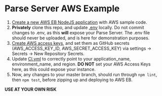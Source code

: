 # Parse Server AWS Example

1. [Create a new AWS EB NodeJS application](https://docs.aws.amazon.com/elasticbeanstalk/latest/dg/using-features.environments.html) with AWS sample code.
2. **Privately** clone this repo, and update [.env](https://github.com/dblythy/parse-server-AWS-example/blob/master/.env) locally. Do not commit changes to .env, as this **will** expose your Parse Server. The .env file should never be uploaded, and is here for demonstration purposes.
4. [Create AWS access keys](https://aws.amazon.com/premiumsupport/knowledge-center/create-access-key/), and set them as GitHub secrets (AWS_ACCESS_KEY_ID, AWS_SECRET_ACCESS_KEY) via settings -> Secrets -> New Repository Secrets.
5. Update [CI.yml](https://github.com/dblythy/parse-server-AWS-example/blob/master/.github/workflows/ci.yml) to correctly point to your application_name, environment_name, and region. **DO NOT** set your AWS Access Keys here, as this could expose your instance.
6. Now, any changes to your master branch, should run through `npm lint`, then `npm test`, before zipping up and deploying to AWS EB.

**USE AT YOUR OWN RISK**
